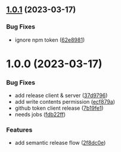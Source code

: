 ## [1.0.1](https://github.com/Abdel-Monaam-Aouini/easy_shop/compare/v1.0.0...v1.0.1) (2023-03-17)


### Bug Fixes

* ignore npm token ([62e8981](https://github.com/Abdel-Monaam-Aouini/easy_shop/commit/62e8981b9e411b3eaa38e6361055a5140012ce7c))

# 1.0.0 (2023-03-17)


### Bug Fixes

* add release client & server ([37d9796](https://github.com/Abdel-Monaam-Aouini/easy_shop/commit/37d97965879afb165478aafb76623b17768dfa30))
* add write contents permission ([ecf879a](https://github.com/Abdel-Monaam-Aouini/easy_shop/commit/ecf879a45081e731160c65d2c0205d18dd71ea64))
* github token client release ([7b19fe1](https://github.com/Abdel-Monaam-Aouini/easy_shop/commit/7b19fe189fba0dfcfcd2d62e7a7265dbf26ae02d))
* needs jobs ([fdb22ff](https://github.com/Abdel-Monaam-Aouini/easy_shop/commit/fdb22ff9fc9b8d4babdb0d3e37a939029ca55135))


### Features

* add semantic release flow ([2f8dc0e](https://github.com/Abdel-Monaam-Aouini/easy_shop/commit/2f8dc0e6db3ba78f0871e5026c62fd95bec8f993))
